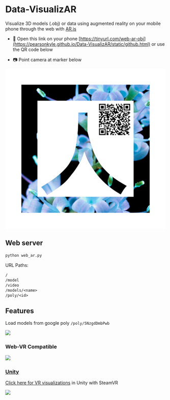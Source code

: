 # Data-VisualizAR
Visualize 3D models (.obj) or data using augmented reality on your mobile phone through the web with [AR.js](https://github.com/jeromeetienne/AR.js)

- :iphone: Open this link on your phone [https://tinyurl.com/web-ar-obj](https://pearsonkyle.github.io/Data-VisualizAR/static/github.html) or use the QR code below

- :camera: Point camera at marker below 

![](static/patterns/pattern-kanji_qr.png)

## Web server
```python 
python web_ar.py
``` 

URL Paths: 
```
/
/model
/video
/models/<name>
/poly/<id>
```

## Features

Load models from google poly
`/poly/5NzgdDmbPwb`

![](static/videos/hirise_ar.gif)

### Web-VR Compatible
![](static/videos/sph_web_vr.gif)

### [Unity](https://unity.com/)
[Click here for VR visualizations](https://github.com/pearsonkyle/Planetary-Collision-VR) in Unity with SteamVR

![](static/videos/sph_unity_vr.gif)